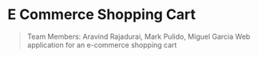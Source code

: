 # E Commerce Shopping Cart
> Team Members: Aravind Rajadurai, Mark Pulido, Miguel Garcia
Web application for an e-commerce shopping cart
